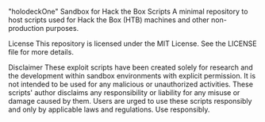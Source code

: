 "holodeckOne" Sandbox for Hack the Box Scripts
A minimal repository to host scripts used for Hack the Box (HTB) machines and other non-production purposes.

License
This repository is licensed under the MIT License. See the LICENSE file for more details.

Disclaimer
These exploit scripts have been created solely for research and the development within sandbox environments with explicit permission. It is not intended to be used for any malicious or unauthorized activities. These scripts' author disclaims any responsibility or liability for any misuse or damage caused by them. Users are urged to use these scripts responsibly and only by applicable laws and regulations. Use responsibly.
